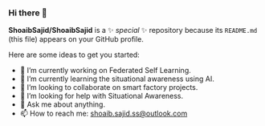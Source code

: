 ### Hi there 👋


**ShoaibSajid/ShoaibSajid** is a ✨ _special_ ✨ repository because its `README.md` (this file) appears on your GitHub profile.

Here are some ideas to get you started:

- 🔭 I’m currently working on Federated Self Learning.
- 🌱 I’m currently learning the situational awareness using AI.
- 👯 I’m looking to collaborate on smart factory projects.
- 🤔 I’m looking for help with Situational Awareness.
- 💬 Ask me about anything.
- 📫 How to reach me:  shoaib.sajid.ss@outlook.com

